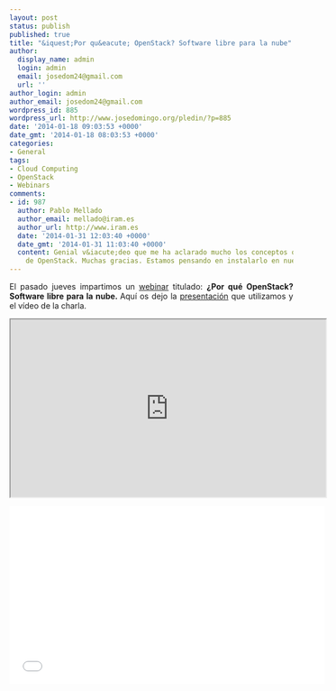 ```yaml
---
layout: post
status: publish
published: true
title: "&iquest;Por qu&eacute; OpenStack? Software libre para la nube"
author:
  display_name: admin
  login: admin
  email: josedom24@gmail.com
  url: ''
author_login: admin
author_email: josedom24@gmail.com
wordpress_id: 885
wordpress_url: http://www.josedomingo.org/pledin/?p=885
date: '2014-01-18 09:03:53 +0000'
date_gmt: '2014-01-18 08:03:53 +0000'
categories:
- General
tags:
- Cloud Computing
- OpenStack
- Webinars
comments:
- id: 987
  author: Pablo Mellado
  author_email: mellado@iram.es
  author_url: http://www.iram.es
  date: '2014-01-31 12:03:40 +0000'
  date_gmt: '2014-01-31 11:03:40 +0000'
  content: Genial v&iacute;deo que me ha aclarado mucho los conceptos que hay detr&aacute;s
    de OpenStack. Muchas gracias. Estamos pensando en instalarlo en nuestro Instituto.
---
```

<p style="text-align: justify;">El pasado jueves impartimos un <a href="http://www.josedomingo.org/pledin/2014/01/openwebinars-por-que-openstack-software-libre-para-la-nube/">webinar</a> titulado: <strong>&iquest;Por qu&eacute; OpenStack? Software libre para la nube. </strong>Aqu&iacute; os dejo la <a href="http://www.josedomingo.org/openwebinars">presentaci&oacute;n</a> que utilizamos y el v&iacute;deo de la charla.</p>
<p><iframe src="http://www.josedomingo.org/openwebinars" height="315" width="560"></iframe></p>
<p><iframe src="//www.youtube.com/embed/3m5LeyI7Bss" height="315" width="560" allowfullscreen="" frameborder="0"></iframe></p>
